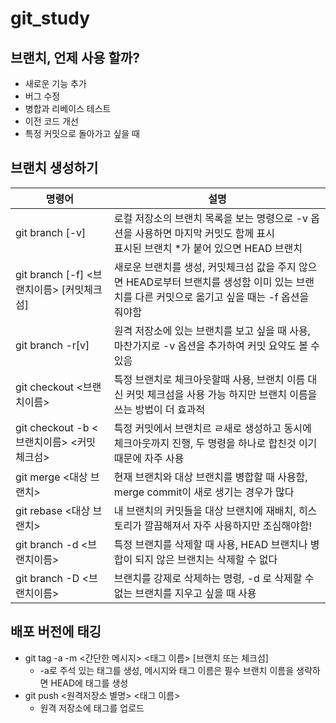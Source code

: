 # git_study

## 브랜치, 언제 사용 할까?
+ 새로운 기능 추가
+ 버그 수정
+ 병합과 리베이스 테스트
+ 이전 코드 개선
+ 특정 커밋으로 돌아가고 싶을 때

## 브랜치 생성하기
| 명령어 | 설명 | 
|-------|------------------------------------|
| git branch [-v] | 로컬 저장소의 브랜치 목록을 보는 명령으로 -v 옵션을 사용하면 마지막 커밋도 함께 표시<br> 표시된 브랜치 *가 붙어 있으면 HEAD 브랜치|
| git branch [-f] <브랜치이름> [커밋체크섬] |   새로운 브랜치를 생성, 커밋체크섬 값을 주지 않으면 HEAD로부터 브랜치를 생성함 이미 있는 브랜치를 다른 커밋으로 옮기고 싶을 때는 -f 옵션을 줘야함  |
| git branch -r[v] | 원격 저장소에 있는 브랜치를 보고 싶을 때 사용, 마찬가지로 -v 옵션을 추가하여 커밋 요약도 볼 수 있음|
| git checkout <브랜치이름> | 특정 브랜치로 체크아웃할때 사용, 브랜치 이름 대신 커밋 체크섬을 사용 가능 하지만 브랜치 이름을 쓰는 방법이 더 효과적|
| git checkout -b <브랜치이름> <커밋 체크섬> | 특정 커밋에서 브랜치르 ㄹ새로 생성하고 동시에 체크아웃까지 진행, 두 명령을 하나로 합친것 이기 때문에 자주 사용|
| git merge <대상 브랜치> | 현재 브랜치와 대상 브랜치를 병합할 때 사용함, merge commit이 새로 생기는 경우가 많다|
| git rebase <대상 브랜치> | 내 브랜치의 커밋들을 대상 브랜치에 재배치, 히스토리가 깔끔해져서 자주 사용하지만 조심해야함!|
| git branch -d <브랜치이름> | 특정 브랜치를 삭제할 때 사용, HEAD 브랜치나 병합이 되지 않은 브랜치는 삭제할 수 없다|
| git branch -D <브랜치이름> | 브랜치를 강제로 삭제하는 명령, -d 로 삭제할 수 없는 브랜치를 지우고 싶을 때 사용|


## 배포 버전에 태깅
+ git tag -a -m <간단한 메시지> <태그 이름> [브랜치 또는 체크섬]
    + -a로 주석 있는 태그를 생성, 메시지와 태그 이름은 필수 브랜치 이름을 생략하면 HEAD에 태그를 생성
+ git push <원격저장소 별명> <태그 이름>
    + 원격 저장소에 태그를 업로드